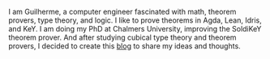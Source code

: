 I am Guilherme, a computer engineer fascinated with math, theorem provers, type theory, and logic.
I like to prove theorems in Agda, Lean, Idris, and KeY.
I am doing my PhD at Chalmers University, improving the SoldiKeY theorem prover.
And after studying cubical type theory and theorem provers,
I decided to create this [blog](https://guilhermehas.github.io/) to share my ideas and thoughts.
